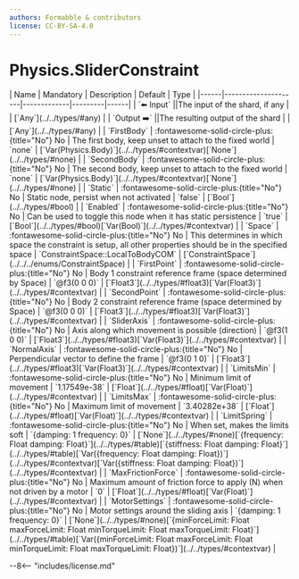 ```yaml
---
authors: Formabble & contributors
license: CC-BY-SA-4.0
---
```



# Physics.SliderConstraint

<div class="sh-parameters" markdown="1">
| Name | Mandatory | Description | Default | Type |
|------|---------------------|-------------|---------|------|
| `⬅️ Input` ||The input of the shard, if any | | [`Any`](../../types/#any) |
| `Output ➡️` ||The resulting output of the shard | | [`Any`](../../types/#any) |
| `FirstBody` | :fontawesome-solid-circle-plus:{title="No"} No  | The first body, keep unset to attach to the fixed world | `none` | [`Var(Physics.Body)`](../../types/#contextvar)[`None`](../../types/#none) |
| `SecondBody` | :fontawesome-solid-circle-plus:{title="No"} No  | The second body, keep unset to attach to the fixed world | `none` | [`Var(Physics.Body)`](../../types/#contextvar)[`None`](../../types/#none) |
| `Static` | :fontawesome-solid-circle-plus:{title="No"} No  | Static node, persist when not activated | `false` | [`Bool`](../../types/#bool) |
| `Enabled` | :fontawesome-solid-circle-plus:{title="No"} No  | Can be used to toggle this node when it has static persistence | `true` | [`Bool`](../../types/#bool)[`Var(Bool)`](../../types/#contextvar) |
| `Space` | :fontawesome-solid-circle-plus:{title="No"} No  | This determines in which space the constraint is setup, all other properties should be in the specified space | `ConstraintSpace::LocalToBodyCOM` | [`ConstraintSpace`](../../../enums/ConstraintSpace) |
| `FirstPoint` | :fontawesome-solid-circle-plus:{title="No"} No  | Body 1 constraint reference frame (space determined by Space) | `@f3(0 0 0)` | [`Float3`](../../types/#float3)[`Var(Float3)`](../../types/#contextvar) |
| `SecondPoint` | :fontawesome-solid-circle-plus:{title="No"} No  | Body 2 constraint reference frame (space determined by Space) | `@f3(0 0 0)` | [`Float3`](../../types/#float3)[`Var(Float3)`](../../types/#contextvar) |
| `SliderAxis` | :fontawesome-solid-circle-plus:{title="No"} No  | Axis along which movement is possible (direction) | `@f3(1 0 0)` | [`Float3`](../../types/#float3)[`Var(Float3)`](../../types/#contextvar) |
| `NormalAxis` | :fontawesome-solid-circle-plus:{title="No"} No  | Perpendicular vector to define the frame | `@f3(0 1 0)` | [`Float3`](../../types/#float3)[`Var(Float3)`](../../types/#contextvar) |
| `LimitsMin` | :fontawesome-solid-circle-plus:{title="No"} No  | Minimum limit of movement | `1.17549e-38` | [`Float`](../../types/#float)[`Var(Float)`](../../types/#contextvar) |
| `LimitsMax` | :fontawesome-solid-circle-plus:{title="No"} No  | Maximum limit of movement | `3.40282e+38` | [`Float`](../../types/#float)[`Var(Float)`](../../types/#contextvar) |
| `LimitSpring` | :fontawesome-solid-circle-plus:{title="No"} No  | When set, makes the limits soft | `{damping: 1 frequency: 0}` | [`None`](../../types/#none)[`{frequency: Float damping: Float}`](../../types/#table)[`{stiffness: Float damping: Float}`](../../types/#table)[`Var({frequency: Float damping: Float})`](../../types/#contextvar)[`Var({stiffness: Float damping: Float})`](../../types/#contextvar) |
| `MaxFrictionForce` | :fontawesome-solid-circle-plus:{title="No"} No  | Maximum amount of friction force to apply (N) when not driven by a motor | `0` | [`Float`](../../types/#float)[`Var(Float)`](../../types/#contextvar) |
| `MotorSettings` | :fontawesome-solid-circle-plus:{title="No"} No  | Motor settings around the sliding axis | `{damping: 1 frequency: 0}` | [`None`](../../types/#none)[`{minForceLimit: Float maxForceLimit: Float minTorqueLimit: Float maxTorqueLimit: Float}`](../../types/#table)[`Var({minForceLimit: Float maxForceLimit: Float minTorqueLimit: Float maxTorqueLimit: Float})`](../../types/#contextvar) |

</div>



--8<-- "includes/license.md"

